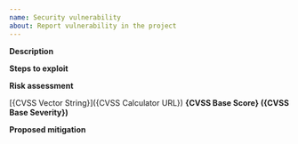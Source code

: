 ```yaml
---
name: Security vulnerability
about: Report vulnerability in the project
---
```


<!-- Thank you for your contribution. Before you submit the issue:
1. Search open and closed issues for duplicates.
2. Read the contributing guidelines.
3. In case of vulnerabilities of CVSS Base Score *7.0* or above, send an email directly to kyma-security@googlegroups.com instead of using this issue tracker. You can also use email for vulnerabilities with lower severity if you prefer to keep your report confidential.
-->

**Description**

<!-- Provide a clear and concise description of the vulnerability.
Describe where it appears, when it occurred, and what it affects.  -->

<!-- Provide relevant technical details such as the browser name and version, or the operating system. -->

**Steps to exploit**

<!-- List the steps an attacker would follow to exploit the vulnerability. Attach any files, links, code samples, or screenshots that could help in reproducing the attack. -->

**Risk assessment**

<!-- Propose a CVSSv3.0 Base Score for the vulnerability.
Please use the CVSS calculator at https://www.first.org/cvss/calculator/3.0 and fill in the risk metrics for the CVSS Base Score. Then replace the placeholders in the following template: -->
[{CVSS Vector String}]({CVSS Calculator URL}) **{CVSS Base Score} ({CVSS Base Severity})**
<!--
For example:
[CVSS:3.0/AV:N/AC:L/PR:L/UI:N/S:U/C:H/I:L/A:N](https://www.first.org/cvss/calculator/3.0#CVSS:3.0/AV:N/AC:L/PR:L/UI:N/S:U/C:H/I:L/A:N) **7.1 (High)**

Placeholder details:
* {CVSS Vector String}:
  Vector String representation of the CVSS metrics, as displayed by the CVSS calculator.
  For example: CVSS:3.0/AV:N/AC:L/PR:L/UI:N/S:U/C:H/I:L/A:N
* {CVSS Calculator URL}:
  A deeplink to the CVSS calculator with the metrics that you propose.
  Automatically appears in your browser's URL bar after you filled in the metrics.
  Contains the {CVSS Vector String}.
  For example: https://www.first.org/cvss/calculator/3.0#CVSS:3.0/AV:N/AC:L/PR:L/UI:N/S:U/C:H/I:L/A:N
* {CVSS Base Score}:
  The numeric risk score determined by the CVSS calculator.
  Appears prominently in the upper right corner of the base score area. Ranges from 0 to 10.
  For example: 7.1
* {CVSS Base Severity}:
  A textual classification of the {CVSS Base Score}.
  Appears right underneath the {CVSS Base Score} in the calculator.
  Possible values are "None", "Low", "Medium", "High", and "Critical".
  For example: High
-->

<!-- Feel free to leave a brief note here that explains the chosen CVSS metrics.-->


**Proposed mitigation**

<!-- Optionally, add any suggestions on how you would like to see this vulnerability mitigated. -->
